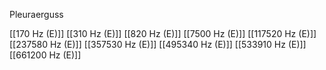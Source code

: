 Pleuraerguss

[[170 Hz (E)]]
[[310 Hz (E)]]
[[820 Hz (E)]]
[[7500 Hz (E)]]
[[117520 Hz (E)]]
[[237580 Hz (E)]]
[[357530 Hz (E)]]
[[495340 Hz (E)]]
[[533910 Hz (E)]]
[[661200 Hz (E)]]